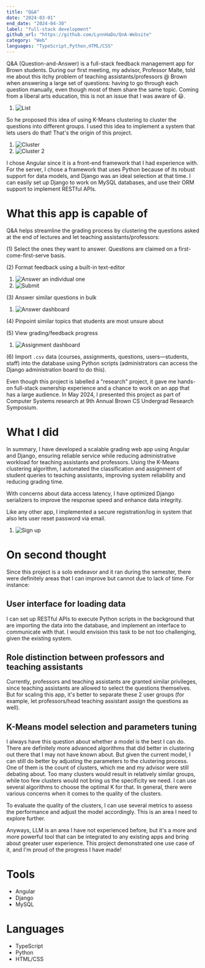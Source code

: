 ```yaml
---
title: "Q&A"
date: "2024-03-01"
end_date: "2024-04-30"
label: "full-stack development"
github_url: "https://github.com/LynnHaDo/QnA-Website"
category: "Web"
languages: "TypeScript,Python,HTML/CSS"
---
```


Q&A (Question-and-Answer) is a full-stack feedback management app for Brown students. During our first meeting, my advisor, Professor Malte, told me about this itchy problem of teaching assistants/professors @ Brown when answering a large set of questions: having to go through each question manually, even though most of them share the same topic. Coming from a liberal arts education, this is not an issue that I was aware of 😃.

1. ![List](/projects/question-and-answer/list-questions.png)

So he proposed this idea of using K-Means clustering to cluster the questions into different groups. I used this idea to implement a system that lets users do that! That's the origin of this project.

1. ![Cluster](/projects/question-and-answer/clusters.png)
2. ![Cluster 2](/projects/question-and-answer/clusters-2.png)

I chose Angular since it is a front-end framework that I had experience with. For the server, I chose a framework that uses Python because of its robust support for data models, and Django was an ideal selection at that time. I can easily set up Django to work on MySQL databases, and use their ORM support to implement RESTful APIs. 

# What this app is capable of

Q&A helps streamline the grading process by clustering the questions asked at the end of lectures and let teaching assistants/professors: 

(1) Select the ones they want to answer. Questions are claimed on a first-come-first-serve basis.

(2) Format feedback using a built-in text-editor

1. ![Answer an individual one](/projects/question-and-answer/answer.png)
2. ![Submit](/projects/question-and-answer/submit-answer.png)

(3) Answer similar questions in bulk

1. ![Answer dashboard](/projects/question-and-answer/answer-in-bulk.png)

(4) Pinpoint similar topics that students are most unsure about

(5) View grading/feedback progress

1. ![Assignment dashboard](/projects/question-and-answer/assignment-dashboard.png)

(6) Import `.csv` data (courses, assignments, questions, users—students, staff) into the database using Python scripts (administrators can access the Django administration board to do this).

Even though this project is labelled a "research" project, it gave me hands-on full-stack ownership experience and a chance to work on an app that has a large audience. In May 2024, I presented this project as part of Computer Systems research at 9th Annual Brown CS Undergrad Research Symposium.

# What I did 

In summary, I have developed a scalable grading web app using Angular and Django, ensuring reliable service while reducing administrative workload for teaching assistants and professors. Using the K-Means clustering algorithm, I automated the classification and assignment of student queries to teaching assistants, improving system reliability and reducing grading time.

With concerns about data access latency, I have optimized Django serializers to improve the response speed and enhance data integrity.

Like any other app, I implemented a secure registration/log in system that also lets user reset password via email. 

1. ![Sign up](/projects/question-and-answer/sign-up.png)

# On second thought

Since this project is a solo endeavor and it ran during the semester, there were definitely areas that I can improve but cannot due to lack of time. For instance:

## User interface for loading data

I can set up RESTful APIs to execute Python scripts in the background that are importing the data into the database, and implement an interface to communicate with that. I would envision this task to be not too challenging, given the existing system.

## Role distinction between professors and teaching assistants

Currently, professors and teaching assistants are granted similar privileges, since teaching assistants are allowed to select the questions themselves. But for scaling this app, it's better to separate these 2 user groups (for example, let professors/head teaching assistant assign the questions as well). 

## K-Means model selection and parameters tuning

I always have this question about whether a model is the best I can do. There are definitely more advanced algorithms that did better in clustering out there that I may not have known about. But given the current model, I can still do better by adjusting the parameters to the clustering process. One of them is the count of clusters, which me and my advisor were still debating about. Too many clusters would result in relatively similar groups, while too few clusters would not bring us the specificity we need. I can use several algorithms to choose the optimal K for that. In general, there were various concerns when it comes to the quality of the clusters. 

To evaluate the quality of the clusters, I can use several metrics to assess the performance and adjust the model accordingly. This is an area I need to explore further. 

Anyways, LLM is an area I have not experienced before, but it's a more and more powerful tool that can be integrated to any existing apps and bring about greater user experience. This project demonstrated one use case of it, and I'm proud of the progress I have made! 

# Tools

- Angular
- Django
- MySQL

# Languages

- TypeScript
- Python
- HTML/CSS